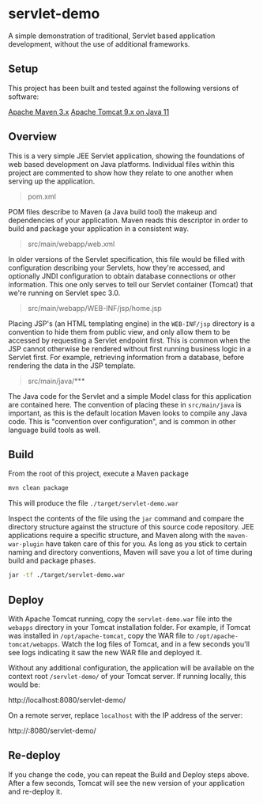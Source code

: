 # servlet-demo

A simple demonstration of traditional, Servlet based application development, without the use of additional frameworks.

## Setup

This project has been built and tested against the following versions of software:

[Apache Maven 3.x](https://maven.apache.org/install.html)
[Apache Tomcat 9.x on Java 11](https://tomcat.apache.org/download-90.cgi)

## Overview

This is a very simple JEE Servlet application, showing the foundations of web based development on Java platforms.  Individual files within this project are commented to show how they relate to one another when serving up the application.

> pom.xml

POM files describe to Maven (a Java build tool) the makeup and dependencies of your application.  Maven reads this descriptor in order to build and package your application in a consistent way.

> src/main/webapp/web.xml

In older versions of the Servlet specification, this file would be filled with configuration describing your Servlets, how they're accessed, and optionally JNDI configuration to obtain database connections or other information.  This one only serves to tell our Servlet container (Tomcat) that we're running on Servlet spec 3.0.

> src/main/webapp/WEB-INF/jsp/home.jsp

Placing JSP's (an HTML templating engine) in the `WEB-INF/jsp` directory is a convention to hide them from public view, and only allow them to be accessed by requesting a Servlet endpoint first.  This is common when the JSP cannot otherwise be rendered without first running business logic in a Servlet first.  For example, retrieving information from a database, before rendering the data in the JSP template.

> src/main/java/***

The Java code for the Servlet and a simple Model class for this application are contained here.  The convention of placing these in `src/main/java` is important, as this is the default location Maven looks to compile any Java code.  This is "convention over configuration", and is common in other language build tools as well.


## Build

From the root of this project, execute a Maven package

```bash
mvn clean package
```

This will produce the file `./target/servlet-demo.war`

Inspect the contents of the file using the `jar` command and compare the directory structure against the structure of this source code repository.  JEE applications require a specific structure, and Maven along with the `maven-war-plugin` have taken care of this for you.  As long as you stick to certain naming and directory conventions, Maven will save you a lot of time during build and package phases.

```bash
jar -tf ./target/servlet-demo.war
```

## Deploy

With Apache Tomcat running, copy the `servlet-demo.war` file into the `webapps` directory in your Tomcat installation folder.  For example, if Tomcat was installed in `/opt/apache-tomcat`, copy the WAR file to `/opt/apache-tomcat/webapps`.  Watch the log files of Tomcat, and in a few seconds you'll see logs indicating it saw the new WAR file and deployed it.

Without any additional configuration, the application will be available on the context root `/servlet-demo/` of your Tomcat server.  If running locally, this would be:

http://localhost:8080/servlet-demo/

On a remote server, replace `localhost` with the IP address of the server:

http://<ip-address>:8080/servlet-demo/

## Re-deploy

If you change the code, you can repeat the Build and Deploy steps above.  After a few seconds, Tomcat will see the new version of your application and re-deploy it.
